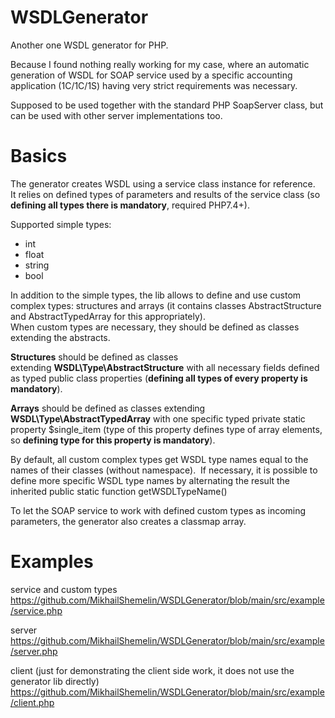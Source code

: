 # WSDLGenerator

Another one WSDL generator for PHP.  

Because I found nothing really working for my case, where an automatic generation of WSDL for SOAP service used by a specific accounting application (1С/1C/1S) having very strict requirements was necessary.

Supposed to be used together with the standard PHP SoapServer class, but can be used with other server implementations too. 

# Basics

The generator creates WSDL using a service class instance for reference. 
It relies on defined types of parameters and results of the service class (so **defining all types there is mandatory**, required PHP7.4+).

Supported simple types:
 - int 
 - float
 - string
 - bool

In addition to the simple types, the lib allows to define and use custom complex types: structures and arrays 
(it contains classes AbstractStructure and AbstractTypedArray for this appropriately).  
When custom types are necessary, they should be defined as classes extending the abstracts. 

**Structures** should be defined as classes extending **WSDL\Type\AbstractStructure** with all necessary fields defined as typed public class properties (**defining all types of every property is mandatory**).  

**Arrays** should be defined as classes extending **WSDL\Type\AbstractTypedArray** with one specific typed private static property $single_item (type of this property defines type of array elements, so **defining type for this property is mandatory**).

By default, all custom complex types get WSDL type names equal to the names of their classes (without namespace). 
If necessary, it is possible to define more specific WSDL type names by alternating the result the inherited public static function getWSDLTypeName() 

To let the SOAP service to work with defined custom types as incoming parameters, the generator also creates a classmap array. 

# Examples
service and custom types  
https://github.com/MikhailShemelin/WSDLGenerator/blob/main/src/example/service.php

server   
https://github.com/MikhailShemelin/WSDLGenerator/blob/main/src/example/server.php

client (just for demonstrating the client side work, it does not use the generator lib directly)  
https://github.com/MikhailShemelin/WSDLGenerator/blob/main/src/example/client.php
